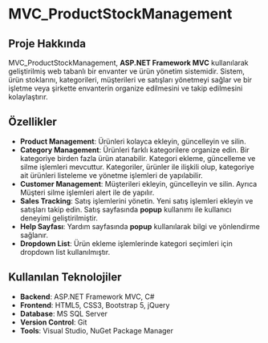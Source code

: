 # MVC_ProductStockManagement

## Proje Hakkında

MVC_ProductStockManagement, **ASP.NET Framework MVC** kullanılarak geliştirilmiş web tabanlı bir envanter ve ürün yönetim sistemidir. Sistem, ürün stoklarını, kategorileri, müşterileri ve satışları yönetmeyi sağlar ve bir işletme veya şirkette envanterin organize edilmesini ve takip edilmesini kolaylaştırır.

## Özellikler

- **Product Management**: Ürünleri kolayca ekleyin, güncelleyin ve silin.
- **Category Management**: Ürünleri farklı kategorilere organize edin. Bir kategoriye birden fazla ürün atanabilir. Kategori ekleme, güncelleme ve silme işlemleri mevcuttur. Kategoriler, ürünler ile ilişkili olup, kategoriye ait ürünleri listeleme ve yönetme işlemleri de yapılabilir.
- **Customer Management**: Müşterileri ekleyin, güncelleyin ve silin. Ayrıca Müşteri silme işlemleri alert ile de yapılır.
- **Sales Tracking**: Satış işlemlerini yönetin. Yeni satış işlemleri ekleyin ve satışları takip edin. Satış sayfasında **popup** kullanımı ile kullanıcı deneyimi geliştirilmiştir.
- **Help Sayfası**: Yardım sayfasında **popup** kullanılarak bilgi ve yönlendirme sağlanır.
- **Dropdown List**: Ürün ekleme işlemlerinde kategori seçimleri için dropdown list kullanılmıştır.


## Kullanılan Teknolojiler

- **Backend**: ASP.NET Framework MVC, C#
- **Frontend**: HTML5, CSS3, Bootstrap 5, jQuery
- **Database**: MS SQL Server
- **Version Control**: Git
- **Tools**: Visual Studio, NuGet Package Manager

